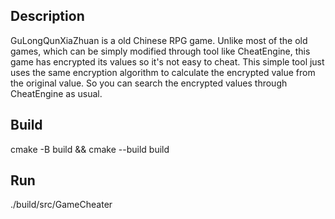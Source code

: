 ## Description
GuLongQunXiaZhuan is a old Chinese RPG game. Unlike most of the old games, which can be simply modified through tool like CheatEngine, this game has encrypted its values so it's not easy to cheat. This simple tool just uses the same encryption algorithm to calculate the encrypted value from the original value. So you can search the encrypted values through CheatEngine as usual.

## Build
cmake -B build && cmake --build build

## Run
./build/src/GameCheater